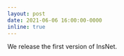 ```yaml
---
layout: post
date: 2021-06-06 16:00:00-0000
inline: true
---
```


We release the first version of InsNet.
